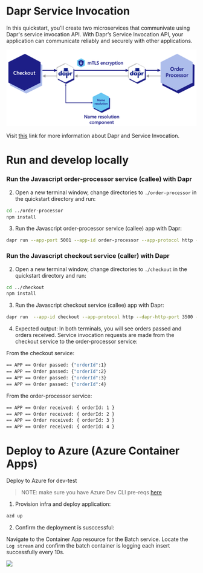 # Dapr Service Invocation 

In this quickstart, you'll create two microservices that communivate using Dapr's service invocation API. With Dapr’s Service Invocation API, your application can communicate reliably and securely with other applications.

![](images/service-invocation-quickstart.png)

Visit [this](https://docs.dapr.io/developing-applications/building-blocks/service-invocation/) link for more information about Dapr and Service Invocation.

# Run and develop locally

### Run the Javascript order-processor service (callee) with Dapr

2. Open a new terminal window, change directories to `./order-processor` in the quickstart directory and run: 

```bash
cd ../order-processor
npm install
```

3. Run the Javascript order-processor service (callee) app with Dapr: 

```bash
dapr run --app-port 5001 --app-id order-processor --app-protocol http --dapr-http-port 3501 -- npm start
```

### Run the Javascript checkout service (caller) with Dapr

2. Open a new terminal window, change directories to `./checkout` in the quickstart directory and run: 

```bash
cd ../checkout
npm install
```

3. Run the Javascript checkout service (callee) app with Dapr: 

```bash
dapr run  --app-id checkout --app-protocol http --dapr-http-port 3500 -- npm start
```

4. Expected output:
In both terminals, you will see orders passed and orders received. Service invocation requests are made from the checkout service to the order-processor service: 

From the checkout service:
```bash
== APP == Order passed: {"orderId":1}
== APP == Order passed: {"orderId":2}
== APP == Order passed: {"orderId":3}
== APP == Order passed: {"orderId":4}
```

From the order-processor service:
```bash
== APP == Order received: { orderId: 1 }
== APP == Order received: { orderId: 2 }
== APP == Order received: { orderId: 3 }
== APP == Order received: { orderId: 4 }
```

# Deploy to Azure (Azure Container Apps)
Deploy to Azure for dev-test

> NOTE: make sure you have Azure Dev CLI pre-reqs [here](https://github.com/Azure-Samples/todo-python-mongo-aca)

1. Provision infra and deploy application:
```bash
azd up
```

2. Confirm the deployment is susccessful:

Navigate to the Container App resource for the Batch service. Locate the `Log stream` and confirm the batch container is logging each insert successfully every 10s. 

![](images/log_stream.png)

